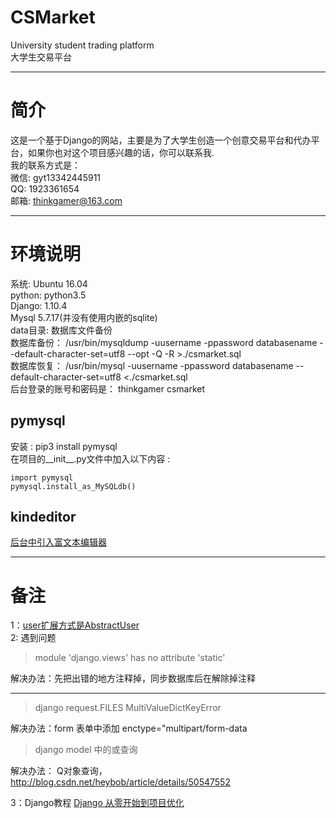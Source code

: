 # CSMarket
University student trading platform<br>
大学生交易平台

---

# 简介
这是一个基于Django的网站，主要是为了大学生创造一个创意交易平台和代办平台，如果你也对这个项目感兴趣的话，你可以联系我.
<br>
我的联系方式是：<br>
微信: gyt13342445911<br>
QQ: 1923361654<br>
邮箱: thinkgamer@163.com<br>

---

# 环境说明
系统: Ubuntu 16.04<br>
python: python3.5<br>
Django: 1.10.4<br>
Mysql 5.7.17(并没有使用内嵌的sqlite)<br>
data目录: 数据库文件备份<br>
数据库备份： /usr/bin/mysqldump -uusername -ppassword databasename  --default-character-set=utf8 --opt -Q -R >./csmarket.sql<br>
数据库恢复： /usr/bin/mysql -uusername -ppassword databasename --default-character-set=utf8 <./csmarket.sql<br> 
后台登录的账号和密码是： thinkgamer  csmarket <br>

## pymysql
安装 : pip3 install pymysql<br>
在项目的__init__.py文件中加入以下内容 :
```
import pymysql  
pymysql.install_as_MySQLdb()
```
## kindeditor
<a href="http://blog.csdn.net/gamer_gyt/article/details/66598750">后台中引入富文本编辑器</a><br>


---
# 备注
1：<a href='http://blog.csdn.net/gamer_gyt/article/details/60466842'>user扩展方式是AbstractUser</a><br>
2: 遇到问题 
>module 'django.views' has no attribute 'static'

解决办法：先把出错的地方注释掉，同步数据库后在解除掉注释

---

>django request.FILES MultiValueDictKeyError 

解决办法：form 表单中添加 enctype="multipart/form-data

> django model 中的或查询

解决办法： Q对象查询，http://blog.csdn.net/heybob/article/details/50547552

3：Django教程
<a href='http://blog.csdn.net/column/details/12861.html'>Django 从零开始到项目优化</a>
